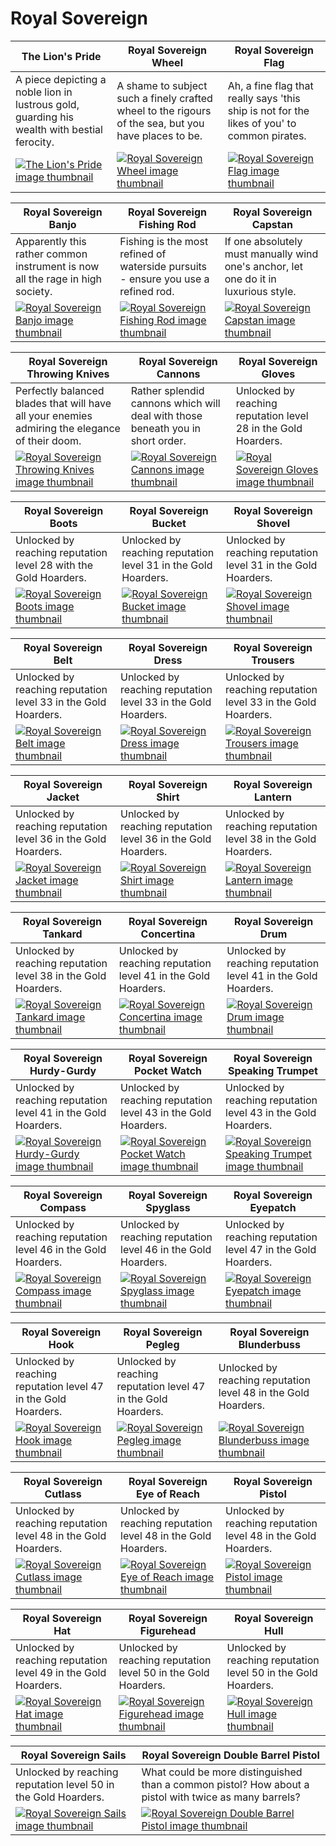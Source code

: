 # Royal Sovereign

| The Lion's Pride | Royal Sovereign Wheel | Royal Sovereign Flag |
| ---------------- | --------------------- | -------------------- |
| A piece depicting a noble lion in lustrous gold, guarding his wealth with bestial ferocity. | A shame to subject such a finely crafted wheel to the rigours of the sea, but you have places to be. | Ah, a fine flag that really says 'this ship is not for the likes of you' to common pirates. |
| [![The Lion's Pride image thumbnail](https://seaofthieves.wiki.gg/images/b/b2/Cherished_%27The_Lion%27s_Pride%27.png)](https://seaofthieves.wiki.gg/wiki/The_Lion's_Pride) | [![Royal Sovereign Wheel image thumbnail](https://seaofthieves.wiki.gg/images/6/65/Royal_Sovereign_Wheel.png)](https://seaofthieves.wiki.gg/wiki/Royal_Sovereign_Wheel) | [![Royal Sovereign Flag image thumbnail](https://seaofthieves.wiki.gg/images/9/92/Royal_Sovereign_Flag.png)](https://seaofthieves.wiki.gg/wiki/Royal_Sovereign_Flag) |

| Royal Sovereign Banjo | Royal Sovereign Fishing Rod | Royal Sovereign Capstan |
| --------------------- | --------------------------- | ----------------------- |
| Apparently this rather common instrument is now all the rage in high society. | Fishing is the most refined of waterside pursuits - ensure you use a refined rod. | If one absolutely must manually wind one's anchor, let one do it in luxurious style. |
| [![Royal Sovereign Banjo image thumbnail](https://seaofthieves.wiki.gg/images/0/00/Royal_Sovereign_Banjo.png)](https://seaofthieves.wiki.gg/wiki/Royal_Sovereign_Banjo) | [![Royal Sovereign Fishing Rod image thumbnail](https://seaofthieves.wiki.gg/images/5/57/Royal_Sovereign_Fishing_Rod.png)](https://seaofthieves.wiki.gg/wiki/Royal_Sovereign_Fishing_Rod) | [![Royal Sovereign Capstan image thumbnail](https://seaofthieves.wiki.gg/images/8/80/Royal_Sovereign_Capstan.png)](https://seaofthieves.wiki.gg/wiki/Royal_Sovereign_Capstan) |

| Royal Sovereign Throwing Knives | Royal Sovereign Cannons | Royal Sovereign Gloves |
| ------------------------------- | ----------------------- | ---------------------- |
| Perfectly balanced blades that will have all your enemies admiring the elegance of their doom. | Rather splendid cannons which will deal with those beneath you in short order. | Unlocked by reaching reputation level 28 in the Gold Hoarders. |
| [![Royal Sovereign Throwing Knives image thumbnail](https://seaofthieves.wiki.gg/images/3/34/Royal_Sovereign_Throwing_Knives.png)](https://seaofthieves.wiki.gg/wiki/Royal_Sovereign_Throwing_Knives) | [![Royal Sovereign Cannons image thumbnail](https://seaofthieves.wiki.gg/images/a/af/Royal_Sovereign_Cannons.png)](https://seaofthieves.wiki.gg/wiki/Royal_Sovereign_Cannons) | [![Royal Sovereign Gloves image thumbnail](https://seaofthieves.wiki.gg/images/7/78/Royal_Sovereign_Gloves.png)](https://seaofthieves.wiki.gg/wiki/Royal_Sovereign_Gloves) |

| Royal Sovereign Boots | Royal Sovereign Bucket | Royal Sovereign Shovel |
| --------------------- | ---------------------- | ---------------------- |
| Unlocked by reaching reputation level 28 with the Gold Hoarders. | Unlocked by reaching reputation level 31 in the Gold Hoarders. | Unlocked by reaching reputation level 31 in the Gold Hoarders. |
| [![Royal Sovereign Boots image thumbnail](https://seaofthieves.wiki.gg/images/e/e5/Royal_Sovereign_Boots.png)](https://seaofthieves.wiki.gg/wiki/Royal_Sovereign_Boots) | [![Royal Sovereign Bucket image thumbnail](https://seaofthieves.wiki.gg/images/9/9a/Royal_Sovereign_Bucket.png)](https://seaofthieves.wiki.gg/wiki/Royal_Sovereign_Bucket) | [![Royal Sovereign Shovel image thumbnail](https://seaofthieves.wiki.gg/images/2/2d/Royal_Sovereign_Shovel.png)](https://seaofthieves.wiki.gg/wiki/Royal_Sovereign_Shovel) |

| Royal Sovereign Belt | Royal Sovereign Dress | Royal Sovereign Trousers |
| -------------------- | --------------------- | ------------------------ |
| Unlocked by reaching reputation level 33 in the Gold Hoarders. | Unlocked by reaching reputation level 33 in the Gold Hoarders. | Unlocked by reaching reputation level 33 in the Gold Hoarders. |
| [![Royal Sovereign Belt image thumbnail](https://seaofthieves.wiki.gg/images/6/6f/Royal_Sovereign_Belt.png)](https://seaofthieves.wiki.gg/wiki/Royal_Sovereign_Belt) | [![Royal Sovereign Dress image thumbnail](https://seaofthieves.wiki.gg/images/b/b1/Royal_Sovereign_Dress.png)](https://seaofthieves.wiki.gg/wiki/Royal_Sovereign_Dress) | [![Royal Sovereign Trousers image thumbnail](https://seaofthieves.wiki.gg/images/8/81/Royal_Sovereign_Trousers.png)](https://seaofthieves.wiki.gg/wiki/Royal_Sovereign_Trousers) |

| Royal Sovereign Jacket | Royal Sovereign Shirt | Royal Sovereign Lantern |
| ---------------------- | --------------------- | ----------------------- |
| Unlocked by reaching reputation level 36 in the Gold Hoarders. | Unlocked by reaching reputation level 36 in the Gold Hoarders. | Unlocked by reaching reputation level 38 in the Gold Hoarders. |
| [![Royal Sovereign Jacket image thumbnail](https://seaofthieves.wiki.gg/images/8/8c/Royal_Sovereign_Jacket.png)](https://seaofthieves.wiki.gg/wiki/Royal_Sovereign_Jacket) | [![Royal Sovereign Shirt image thumbnail](https://seaofthieves.wiki.gg/images/f/fa/Royal_Sovereign_Shirt.png)](https://seaofthieves.wiki.gg/wiki/Royal_Sovereign_Shirt) | [![Royal Sovereign Lantern image thumbnail](https://seaofthieves.wiki.gg/images/5/5c/Royal_Sovereign_Lantern.png)](https://seaofthieves.wiki.gg/wiki/Royal_Sovereign_Lantern) |

| Royal Sovereign Tankard | Royal Sovereign Concertina | Royal Sovereign Drum |
| ----------------------- | -------------------------- | -------------------- |
| Unlocked by reaching reputation level 38 in the Gold Hoarders. | Unlocked by reaching reputation level 41 in the Gold Hoarders. | Unlocked by reaching reputation level 41 in the Gold Hoarders. |
| [![Royal Sovereign Tankard image thumbnail](https://seaofthieves.wiki.gg/images/a/a9/Royal_Sovereign_Tankard.png)](https://seaofthieves.wiki.gg/wiki/Royal_Sovereign_Tankard) | [![Royal Sovereign Concertina image thumbnail](https://seaofthieves.wiki.gg/images/9/94/Royal_Sovereign_Concertina.png)](https://seaofthieves.wiki.gg/wiki/Royal_Sovereign_Concertina) | [![Royal Sovereign Drum image thumbnail](https://seaofthieves.wiki.gg/images/2/2e/Royal_Sovereign_Drum.png)](https://seaofthieves.wiki.gg/wiki/Royal_Sovereign_Drum) |

| Royal Sovereign Hurdy-Gurdy | Royal Sovereign Pocket Watch | Royal Sovereign Speaking Trumpet |
| --------------------------- | ---------------------------- | -------------------------------- |
| Unlocked by reaching reputation level 41 in the Gold Hoarders. | Unlocked by reaching reputation level 43 in the Gold Hoarders. | Unlocked by reaching reputation level 43 in the Gold Hoarders. |
| [![Royal Sovereign Hurdy-Gurdy image thumbnail](https://seaofthieves.wiki.gg/images/4/46/Royal_Sovereign_Hurdy-Gurdy.png)](https://seaofthieves.wiki.gg/wiki/Royal_Sovereign_Hurdy-Gurdy) | [![Royal Sovereign Pocket Watch image thumbnail](https://seaofthieves.wiki.gg/images/0/05/Royal_Sovereign_Pocket_Watch.png)](https://seaofthieves.wiki.gg/wiki/Royal_Sovereign_Pocket_Watch) | [![Royal Sovereign Speaking Trumpet image thumbnail](https://seaofthieves.wiki.gg/images/d/d9/Royal_Sovereign_Speaking_Trumpet.png)](https://seaofthieves.wiki.gg/wiki/Royal_Sovereign_Speaking_Trumpet) |

| Royal Sovereign Compass | Royal Sovereign Spyglass | Royal Sovereign Eyepatch |
| ----------------------- | ------------------------ | ------------------------ |
| Unlocked by reaching reputation level 46 in the Gold Hoarders. | Unlocked by reaching reputation level 46 in the Gold Hoarders. | Unlocked by reaching reputation level 47 in the Gold Hoarders. |
| [![Royal Sovereign Compass image thumbnail](https://seaofthieves.wiki.gg/images/1/11/Royal_Sovereign_Compass.png)](https://seaofthieves.wiki.gg/wiki/Royal_Sovereign_Compass) | [![Royal Sovereign Spyglass image thumbnail](https://seaofthieves.wiki.gg/images/d/de/Royal_Sovereign_Spyglass.png)](https://seaofthieves.wiki.gg/wiki/Royal_Sovereign_Spyglass) | [![Royal Sovereign Eyepatch image thumbnail](https://seaofthieves.wiki.gg/images/f/f1/Royal_Sovereign_Eyepatch.png)](https://seaofthieves.wiki.gg/wiki/Royal_Sovereign_Eyepatch) |

| Royal Sovereign Hook | Royal Sovereign Pegleg | Royal Sovereign Blunderbuss |
| -------------------- | ---------------------- | --------------------------- |
| Unlocked by reaching reputation level 47 in the Gold Hoarders. | Unlocked by reaching reputation level 47 in the Gold Hoarders. | Unlocked by reaching reputation level 48 in the Gold Hoarders. |
| [![Royal Sovereign Hook image thumbnail](https://seaofthieves.wiki.gg/images/6/6c/Royal_Sovereign_Hook.png)](https://seaofthieves.wiki.gg/wiki/Royal_Sovereign_Hook) | [![Royal Sovereign Pegleg image thumbnail](https://seaofthieves.wiki.gg/images/b/b6/Royal_Sovereign_Pegleg.png)](https://seaofthieves.wiki.gg/wiki/Royal_Sovereign_Pegleg) | [![Royal Sovereign Blunderbuss image thumbnail](https://seaofthieves.wiki.gg/images/3/30/Royal_Sovereign_Blunderbuss.png)](https://seaofthieves.wiki.gg/wiki/Royal_Sovereign_Blunderbuss) |

| Royal Sovereign Cutlass | Royal Sovereign Eye of Reach | Royal Sovereign Pistol |
| ----------------------- | ---------------------------- | ---------------------- |
| Unlocked by reaching reputation level 48 in the Gold Hoarders. | Unlocked by reaching reputation level 48 in the Gold Hoarders. | Unlocked by reaching reputation level 48 in the Gold Hoarders. |
| [![Royal Sovereign Cutlass image thumbnail](https://seaofthieves.wiki.gg/images/7/77/Royal_Sovereign_Cutlass.png)](https://seaofthieves.wiki.gg/wiki/Royal_Sovereign_Cutlass) | [![Royal Sovereign Eye of Reach image thumbnail](https://seaofthieves.wiki.gg/images/6/62/Royal_Sovereign_Eye_of_Reach.png)](https://seaofthieves.wiki.gg/wiki/Royal_Sovereign_Eye_of_Reach) | [![Royal Sovereign Pistol image thumbnail](https://seaofthieves.wiki.gg/images/6/69/Royal_Sovereign_Pistol.png)](https://seaofthieves.wiki.gg/wiki/Royal_Sovereign_Pistol) |

| Royal Sovereign Hat | Royal Sovereign Figurehead | Royal Sovereign Hull |
| ------------------- | -------------------------- | -------------------- |
| Unlocked by reaching reputation level 49 in the Gold Hoarders. | Unlocked by reaching reputation level 50 in the Gold Hoarders. | Unlocked by reaching reputation level 50 in the Gold Hoarders. |
| [![Royal Sovereign Hat image thumbnail](https://seaofthieves.wiki.gg/images/0/0a/Royal_Sovereign_Hat.png)](https://seaofthieves.wiki.gg/wiki/Royal_Sovereign_Hat) | [![Royal Sovereign Figurehead image thumbnail](https://seaofthieves.wiki.gg/images/0/03/Royal_Sovereign_Figurehead.png)](https://seaofthieves.wiki.gg/wiki/Royal_Sovereign_Figurehead) | [![Royal Sovereign Hull image thumbnail](https://seaofthieves.wiki.gg/images/7/77/Royal_Sovereign_Hull.png)](https://seaofthieves.wiki.gg/wiki/Royal_Sovereign_Hull) |

| Royal Sovereign Sails | Royal Sovereign Double Barrel Pistol |
| --------------------- | ------------------------------------ |
| Unlocked by reaching reputation level 50 in the Gold Hoarders. | What could be more distinguished than a common pistol? How about a pistol with twice as many barrels? |
| [![Royal Sovereign Sails image thumbnail](https://seaofthieves.wiki.gg/images/1/1e/Royal_Sovereign_Sails.png)](https://seaofthieves.wiki.gg/wiki/Royal_Sovereign_Sails) | [![Royal Sovereign Double Barrel Pistol image thumbnail](https://seaofthieves.wiki.gg/images/a/a6/Royal_Sovereign_Double_Barrel_Pistol.png)](https://seaofthieves.wiki.gg/wiki/Royal_Sovereign_Double_Barrel_Pistol) |
